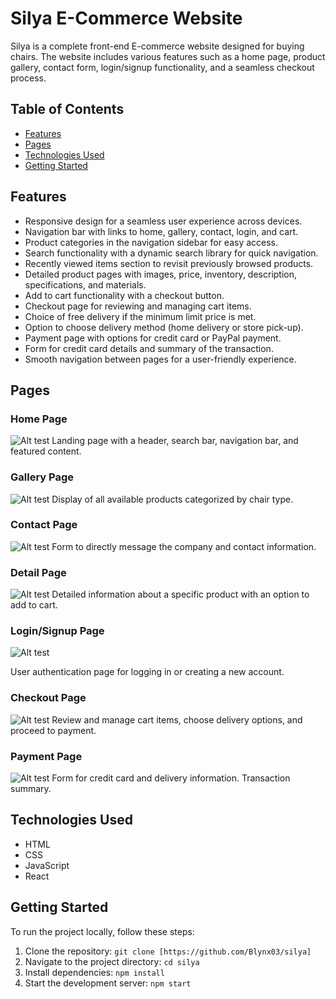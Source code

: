 # Silya E-Commerce Website

Silya is a complete front-end E-commerce website designed for buying chairs. The website includes various features such as a home page, product gallery, contact form, login/signup functionality, and a seamless checkout process.

## Table of Contents

- [Features](#features)
- [Pages](#pages)
- [Technologies Used](#technologies-used)
- [Getting Started](#getting-started)

## Features

- Responsive design for a seamless user experience across devices.
- Navigation bar with links to home, gallery, contact, login, and cart.
- Product categories in the navigation sidebar for easy access.
- Search functionality with a dynamic search library for quick navigation.
- Recently viewed items section to revisit previously browsed products.
- Detailed product pages with images, price, inventory, description, specifications, and materials.
- Add to cart functionality with a checkout button.
- Checkout page for reviewing and managing cart items.
- Choice of free delivery if the minimum limit price is met.
- Option to choose delivery method (home delivery or store pick-up).
- Payment page with options for credit card or PayPal payment.
- Form for credit card details and summary of the transaction.
- Smooth navigation between pages for a user-friendly experience.

## Pages

### Home Page

![Alt test](src/silya-home.png)
Landing page with a header, search bar, navigation bar, and featured content.

### Gallery Page

![Alt test](src/silya-gallery.png)
Display of all available products categorized by chair type.

### Contact Page

![Alt test](src/silya-contact.png)
Form to directly message the company and contact information.

### Detail Page

![Alt test](src/silya-detail.png)
Detailed information about a specific product with an option to add to cart.

### Login/Signup Page

![Alt test](src/silya-signup.png)

User authentication page for logging in or creating a new account.

### Checkout Page

![Alt test](src/silya-cart.png)
Review and manage cart items, choose delivery options, and proceed to payment.

### Payment Page

![Alt test](src/silya-payment.png)
Form for credit card and delivery information. Transaction summary.

## Technologies Used

- HTML
- CSS
- JavaScript
- React

## Getting Started

To run the project locally, follow these steps:

1. Clone the repository: `git clone [https://github.com/Blynx03/silya]`
2. Navigate to the project directory: `cd silya`
3. Install dependencies: `npm install`
4. Start the development server: `npm start`
